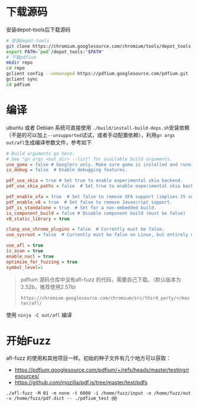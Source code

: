 # 下载源码

安装depot-tools后下载源码

```bash
# 安装depot-tools
git clone https://chromium.googlesource.com/chromium/tools/depot_tools.git
export PATH=`pwd`/depot_tools:"$PATH"
# 下载pdfium
mkdir repo
cd repo
gclient config --unmanaged https://pdfium.googlesource.com/pdfium.git
gclient sync
cd pdfium
```

# 编译

ubuntu 或者 Debian 系统可直接使用 `./build/install-build-deps.sh`安装依赖（不是的可以加上`--unsupported`试试，或者手动配置依赖），利用`gn args out/afl`生成编译参数文件，参考如下

```ini
# Build arguments go here.
# See "gn args <out_dir> --list" for available build arguments.
use_goma = false # Googlers only. Make sure goma is installed and running first.
is_debug = false  # Enable debugging features.

pdf_use_skia = true # Set true to enable experimental skia backend.
pdf_use_skia_paths = false  # Set true to enable experimental skia backend (paths only).

pdf_enable_xfa = true  # Set false to remove XFA support (implies JS support).
pdf_enable_v8 = true  # Set false to remove Javascript support.
pdf_is_standalone = true  # Set for a non-embedded build.
is_component_build = false # Disable component build (must be false)
v8_static_library = true

clang_use_chrome_plugins = false  # Currently must be false.
use_sysroot = false  # Currently must be false on Linux, but entirely omitted on windows.

use_afl = true
is_asan = true
enable_nacl = true
optimize_for_fuzzing = true
symbol_level=1
```

> pdfium 源码仓库中没有afl-fuzz 的代码，需要自己下载。（默认版本为2.52b，推荐使用2.57b)
>
> `https://chromium.googlesource.com/chromium/src/third_party/+/master/afl/ `

使用 `ninja -C out/afl` 编译

# 开始Fuzz

afl-fuzz 的使用和其他项目一样。初始的种子文件有几个地方可以获取：

- https://pdfium.googlesource.com/pdfium/+/refs/heads/master/testing/resources/
- https://github.com/mozilla/pdf.js/tree/master/test/pdfs

```shell
./afl-fuzz -M 01 -m none -t 6000 -i /home/fuzz/input -o /home/fuzz/out -x /home/fuzz/pdf.dict -- ./pdfium_test @@
```

